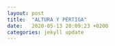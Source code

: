 ```yaml
---
layout: post
title:  "ALTURA Y PÉRTIGA"
date:   2020-05-13 20:09:23 +0200
categories: jekyll update
---
```

